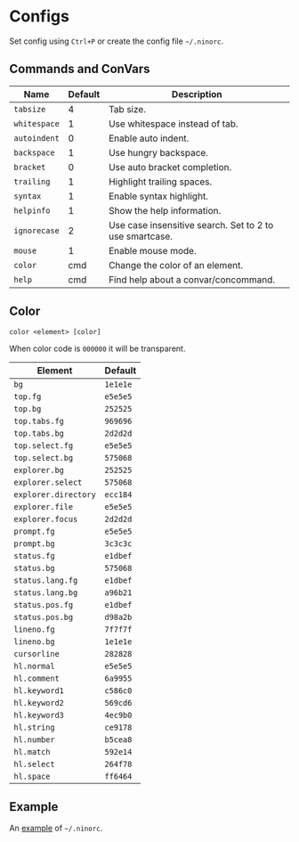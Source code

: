 # Configs
Set config using `Ctrl+P` or create the config file `~/.ninorc`.

## Commands and ConVars
| Name | Default | Description |
| - | - | - |
| `tabsize` | 4 | Tab size. |
| `whitespace` | 1 | Use whitespace instead of tab. |
| `autoindent` | 0 | Enable auto indent. |
| `backspace` | 1 | Use hungry backspace. |
| `bracket` | 0 | Use auto bracket completion. |
| `trailing` | 1 | Highlight trailing spaces. |
| `syntax` | 1 | Enable syntax highlight. |
| `helpinfo` | 1 | Show the help information. |
| `ignorecase` | 2 | Use case insensitive search. Set to 2 to use smartcase. |
| `mouse` | 1 | Enable mouse mode. |
| `color` | cmd | Change the color of an element. |
| `help` | cmd | Find help about a convar/concommand. |

## Color
`color <element> [color]`

When color code is `000000` it will be transparent.

| Element | Default |
| - | - |
| `bg` | `1e1e1e` |
| `top.fg` | `e5e5e5` |
| `top.bg` | `252525` |
| `top.tabs.fg` | `969696` |
| `top.tabs.bg` | `2d2d2d` |
| `top.select.fg` | `e5e5e5` |
| `top.select.bg` | `575068` |
| `explorer.bg` | `252525` |
| `explorer.select` | `575068` |
| `explorer.directory` | `ecc184` |
| `explorer.file` | `e5e5e5` |
| `explorer.focus` | `2d2d2d` |
| `prompt.fg` | `e5e5e5` |
| `prompt.bg` | `3c3c3c` |
| `status.fg` | `e1dbef` |
| `status.bg` | `575068` |
| `status.lang.fg` | `e1dbef` |
| `status.lang.bg` | `a96b21` |
| `status.pos.fg` | `e1dbef` |
| `status.pos.bg` | `d98a2b` |
| `lineno.fg` | `7f7f7f` |
| `lineno.bg` | `1e1e1e` |
| `cursorline` | `282828` |
| `hl.normal` | `e5e5e5` |
| `hl.comment` | `6a9955` |
| `hl.keyword1` | `c586c0` |
| `hl.keyword2` | `569cd6` |
| `hl.keyword3` | `4ec9b0` |
| `hl.string` | `ce9178` |
| `hl.number` | `b5cea8` |
| `hl.match` | `592e14` |
| `hl.select` | `264f78` |
| `hl.space` | `ff6464` |

## Example
An [example](example.ninorc) of `~/.ninorc`.

